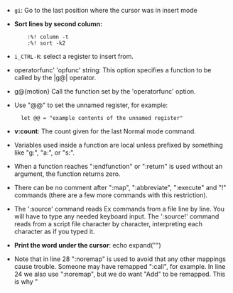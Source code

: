 - ``gi``: Go to the last position where the cursor was in insert mode

- **Sort lines by second column:**

          :%! column -t
          :%! sort -k2

- ``i_CTRL-R``: select a register to insert from.

- operatorfunc' 'opfunc' string: This option specifies a function to be called by the \|g@\| operator.

- g@{motion} Call the function set by the 'operatorfunc' option.

- Use "@@" to set the unnamed register, for example:

        let @@ = "example contents of the unnamed register"

- **v:count**: The count given for the last Normal mode command.

- Variables used inside a function are local unless prefixed by something like "g:", "a:", or "s:".

- When a function reaches ":endfunction" or ":return" is used without an argument, the function returns zero.

- There can be no comment after ":map", ":abbreviate", ":execute" and "!" commands (there are a few more commands with this restriction).

- The ':source' command reads Ex commands from a file line by line.  You will
have to type any needed keyboard input.  The ':source!' command reads from a
script file character by character, interpreting each character as if you
typed it.

- **Print the word under the cursor**: echo expand("<cword>")

- Note that in line 28 ":noremap" is used to avoid that any other mappings cause
trouble.  Someone may have remapped ":call", for example.  In line 24 we also
use ":noremap", but we do want "<SID>Add" to be remapped.  This is why
"<script>" is used here.  This only allows mappings which are local to the
script. |:map-<script>|  The same is done in line 26 for ":noremenu".
|:menu-<script>|

 24	noremap <unique> <script> <Plug>TypecorrAdd  <SID>Add
 ..
 28	noremap <SID>Add  :call <SID>Add(expand("<cword>"), 1)<CR>

- Add a command:

 38	if !exists(":Correct")
 39	  command -nargs=1  Correct  :call s:Add(<q-args>, 0)
 40	endif



 33	  if a:correct | exe "normal viws\<C-R>\" \b\e" | endif


unlet:

This is especially useful to clean up used global
variables and script-local variables (these are not
deleted when the script ends).  Function-local
variables are automatically deleted when the function
ends.
